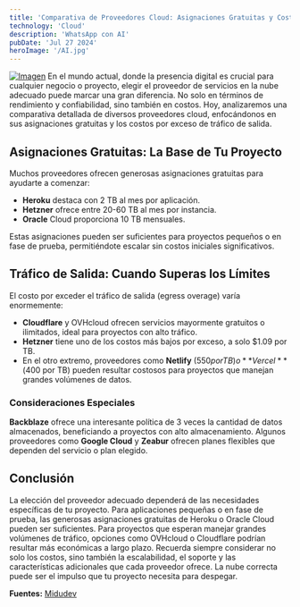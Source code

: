 ```yaml
---
title: 'Comparativa de Proveedores Cloud: Asignaciones Gratuitas y Costos de Tráfico'
technology: 'Cloud'
description: 'WhatsApp con AI'
pubDate: 'Jul 27 2024'
heroImage: '/AI.jpg'
---
```

[![Imagen](https://pbs.twimg.com/media/GHXsKtiXgAAXAZY?format=jpg&name=4096x4096)](https://pbs.twimg.com/media/GHXsKtiXgAAXAZY?format=jpg&name=4096x4096)
En el mundo actual, donde la presencia digital es crucial para cualquier negocio o proyecto, elegir el proveedor de servicios en la nube adecuado puede marcar una gran diferencia. No solo en términos de rendimiento y confiabilidad, sino también en costos. Hoy, analizaremos una comparativa detallada de diversos proveedores cloud, enfocándonos en sus asignaciones gratuitas y los costos por exceso de tráfico de salida.

## Asignaciones Gratuitas: La Base de Tu Proyecto
Muchos proveedores ofrecen generosas asignaciones gratuitas para ayudarte a comenzar:
- **Heroku** destaca con 2 TB al mes por aplicación.
- **Hetzner** ofrece entre 20-60 TB al mes por instancia.
- **Oracle** Cloud proporciona 10 TB mensuales.

Estas asignaciones pueden ser suficientes para proyectos pequeños o en fase de prueba, permitiéndote escalar sin costos iniciales significativos.
## Tráfico de Salida: Cuando Superas los Límites
El costo por exceder el tráfico de salida (egress overage) varía enormemente:
- **Cloudflare** y OVHcloud ofrecen servicios mayormente gratuitos o ilimitados, ideal para proyectos con alto tráfico.
- **Hetzner** tiene uno de los costos más bajos por exceso, a solo $1.09 por TB.
- En el otro extremo, proveedores como **Netlify** ($550 por TB) o **Vercel** ($400 por TB) pueden resultar costosos para proyectos que manejan grandes volúmenes de datos.

### Consideraciones Especiales
**Backblaze** ofrece una interesante política de 3 veces la cantidad de datos almacenados, beneficiando a proyectos con alto almacenamiento.
Algunos proveedores como **Google Cloud** y **Zeabur** ofrecen planes flexibles que dependen del servicio o plan elegido.

## Conclusión
La elección del proveedor adecuado dependerá de las necesidades específicas de tu proyecto. Para aplicaciones pequeñas o en fase de prueba, las generosas asignaciones gratuitas de Heroku o Oracle Cloud pueden ser suficientes. Para proyectos que esperan manejar grandes volúmenes de tráfico, opciones como OVHcloud o Cloudflare podrían resultar más económicas a largo plazo.
Recuerda siempre considerar no solo los costos, sino también la escalabilidad, el soporte y las características adicionales que cada proveedor ofrece. La nube correcta puede ser el impulso que tu proyecto necesita para despegar.

**Fuentes:** [Midudev](https://www.youtube.com/watch?v=bEdaywcuo0M&vl=es)